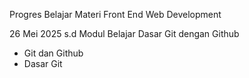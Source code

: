 Progres Belajar Materi Front End Web Development

26 Mei 2025 s.d
Modul Belajar Dasar Git dengan Github
* Git dan Github
* Dasar Git
